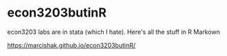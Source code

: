 # econ3203butinR
econ3203 labs are in stata (which I hate). Here's all the stuff in R Markown

https://marcishak.github.io/econ3203butinR/
